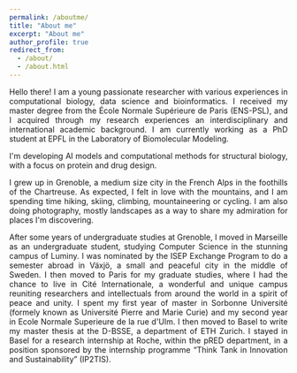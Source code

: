 ```yaml
---
permalink: /aboutme/
title: "About me"
excerpt: "About me"
author_profile: true
redirect_from: 
  - /about/
  - /about.html
---
```


<style>body {text-align: justify}</style>
Hello there! I am a young passionate researcher with various experiences in computational biology, data science and bioinformatics. I received my master degree from the École Normale Supérieure de Paris (ENS-PSL), and I acquired through my research experiences an interdisciplinary and international academic background. I am currently working as a PhD student at EPFL in the Laboratory of Biomolecular Modeling.

I'm developing AI models and computational methods for structural biology, with a focus on protein and drug design.

I grew up in Grenoble, a medium size city in the French Alps in the foothills of the Chartreuse. As expected, I felt in love with the mountains, and I am spending time hiking, skiing, climbing, mountaineering or cycling. I am also doing photography, mostly landscapes as a way to share my admiration for places I'm discovering.

After some years of undergraduate studies at Grenoble, I moved in Marseille as an undergraduate student, studying Computer Science in the stunning campus of Luminy. I was nominated by the ISEP Exchange Program to do a semester abroad in Växjö, a small and peaceful city in the middle of Sweden. I then moved to Paris for my graduate studies, where I had the chance to live in Cité Internationale, a wonderful and unique campus reuniting researchers and intellectuals from around the world in a spirit of peace and unity. I spent my first year of master in Sorbonne Université (formely known as Université Pierre and Marie Curie) and my second year in Ecole Normale Superieure de la rue d'Ulm. I then moved to Basel to write my master thesis at the D-BSSE, a department of ETH Zurich. I stayed in Basel for a research internship at Roche, within the pRED department, in a position sponsored by the internship programme “Think Tank in Innovation and Sustainability” (IP2TIS).
